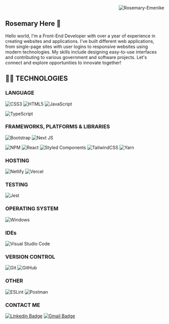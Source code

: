 <p align="right"> <img src="https://komarev.com/ghpvc/?username=Rosemary-Emenike&label=visitors%20&color=202124&style=plastic" alt="Rosemary-Emenike" /> </p>

## Rosemary Here 👋

Hello world, I'm a Front-End Developer with over a year of experience in creating websites and applications. I've built different web applications, from single-page sites with user logins to responsive websites using modern technologies. My skills include designing easy-to-use interfaces and contributing to various government and software projects.
Let's connect and explore opportunities to innovate together!

<!--[![Rosemary's github activity graph](https://activity-graph.herokuapp.com/graph?username=Rosemary-Emenike&theme=xcode)](https://git.io/Rosemary-Emenike)
-->
## 👩‍💻 TECHNOLOGIES

### LANGUAGE

![CSS3](https://img.shields.io/badge/css3-%231572B6.svg?style=for-the-badge&logo=css3&logoColor=white)
![HTML5](https://img.shields.io/badge/html5-%23E34F26.svg?style=for-the-badge&logo=html5&logoColor=white)
![JavaScript](https://img.shields.io/badge/javascript-%23323330.svg?style=for-the-badge&logo=javascript&logoColor=%23F7DF1E)
<!--![PHP](https://img.shields.io/badge/php-%23777BB4.svg?style=for-the-badge&logo=php&logoColor=white)-->
<!--![Python](https://img.shields.io/badge/python-3670A0?style=for-the-badge&logo=python&logoColor=ffdd54)-->
<!--![SASS](https://img.shields.io/badge/SASS-hotpink.svg?style=for-the-badge&logo=SASS&logoColor=white)-->
![TypeScript](https://img.shields.io/badge/typescript-%23007ACC.svg?style=for-the-badge&logo=typescript&logoColor=white)

### FRAMEWORKS, PLATFORMS & LIBRARIES

![Bootstrap](https://img.shields.io/badge/bootstrap-%23563D7C.svg?style=for-the-badge&logo=bootstrap&logoColor=white)
![Next JS](https://img.shields.io/badge/Next-black?style=for-the-badge&logo=next.js&logoColor=white)
<!--![NodeJS](https://img.shields.io/badge/node.js-6DA55F?style=for-the-badge&logo=node.js&logoColor=white)-->
![NPM](https://img.shields.io/badge/NPM-%23000000.svg?style=for-the-badge&logo=npm&logoColor=white)
![React](https://img.shields.io/badge/react-%2320232a.svg?style=for-the-badge&logo=react&logoColor=%2361DAFB)
![Styled Components](https://img.shields.io/badge/styled--components-DB7093?style=for-the-badge&logo=styled-components&logoColor=white)
![TailwindCSS](https://img.shields.io/badge/tailwindcss-%2338B2AC.svg?style=for-the-badge&logo=tailwind-css&logoColor=white)
![Yarn](https://img.shields.io/badge/yarn-%232C8EBB.svg?style=for-the-badge&logo=yarn&logoColor=white)

### HOSTING

![Netlify](https://img.shields.io/badge/netlify-%23430098.svg?style=for-the-badge&logo=netlify&logoColor=white)
![Vercel](https://img.shields.io/badge/vercel-%23000000.svg?style=for-the-badge&logo=vercel&logoColor=white)

<!--### SERVERS

![Apache](https://img.shields.io/badge/apache-%23D42029.svg?style=for-the-badge&logo=apache&logoColor=white)
![Apache Maven](https://img.shields.io/badge/Apache%20Maven-C71A36?style=for-the-badge&logo=Apache%20Maven&logoColor=white)-->

<!--### DATABASES

![MariaDB](https://img.shields.io/badge/MariaDB-003545?style=for-the-badge&logo=mariadb&logoColor=white)
![MongoDB](https://img.shields.io/badge/MongoDB-%234ea94b.svg?style=for-the-badge&logo=mongodb&logoColor=white)
![MySQL](https://img.shields.io/badge/mysql-E26D00.svg?style=for-the-badge&logo=mysql&logoColor=white)
![SQLite](https://img.shields.io/badge/sqlite-%2307405e.svg?style=for-the-badge&logo=sqlite&logoColor=white)
![Postgres](https://img.shields.io/badge/postgres-%23316192.svg?style=for-the-badge&logo=postgresql&logoColor=white)

### ORM

![Prisma](https://img.shields.io/badge/Prisma-3982CE?style=for-the-badge&logo=Prisma&logoColor=white)
-->
### TESTING

<!--![cypress](https://img.shields.io/badge/-cypress-%23E5E5E5?style=for-the-badge&logo=cypress&logoColor=058a5e)-->
![Jest](https://img.shields.io/badge/-jest-%23C21325?style=for-the-badge&logo=jest&logoColor=white)

### OPERATING SYSTEM

<!--![Linux](https://img.shields.io/badge/Linux-FCC624?style=for-the-badge&logo=linux&logoColor=black)-->
![Windows](https://img.shields.io/badge/Windows-0078D6?style=for-the-badge&logo=windows&logoColor=white)

### IDEs

<!--![IntelliJ IDEA](https://img.shields.io/badge/IntelliJIDEA-000000.svg?style=for-the-badge&logo=intellij-idea&logoColor=white)
![NetBeans IDE](https://img.shields.io/badge/NetBeansIDE-1B6AC6.svg?style=for-the-badge&logo=apache-netbeans-ide&logoColor=white)
![PhpStorm](https://img.shields.io/badge/phpstorm-143?style=for-the-badge&logo=phpstorm&logoColor=black&color=black&labelColor=darkorchid)
![PyCharm](https://img.shields.io/badge/pycharm-143?style=for-the-badge&logo=pycharm&logoColor=black&color=black&labelColor=green)-->
![Visual Studio Code](https://img.shields.io/badge/Visual%20Studio%20Code-0078d7.svg?style=for-the-badge&logo=visual-studio-code&logoColor=white)
<!--![WebStorm](https://img.shields.io/badge/webstorm-143?style=for-the-badge&logo=webstorm&logoColor=white&color=black)-->

### VERSION CONTROL

![Git](https://img.shields.io/badge/git-%23F05033.svg?style=for-the-badge&logo=git&logoColor=white)
![GitHub](https://img.shields.io/badge/github-%23121011.svg?style=for-the-badge&logo=github&logoColor=white)

### OTHER

![ESLint](https://img.shields.io/badge/ESLint-4B3263?style=for-the-badge&logo=eslint&logoColor=white)
![Postman](https://img.shields.io/badge/Postman-FF6C37?style=for-the-badge&logo=postman&logoColor=white)

### CONTACT ME

[![Linkedin Badge](https://img.shields.io/badge/-Rosemary%20Emenike%20--%20LinkedIn-blue?style=flat-square&logo=Linkedin&logoColor=white&link=https://www.linkedin.com/in/rosemary-emenike/)](https://www.linkedin.com/in/rosemary-emenike)
[![Gmail Badge](https://img.shields.io/badge/-erosemary1470@gmail.com-c14438?style=flat-square&logo=Gmail&logoColor=white&link=mailto:erosemary1470@gmail.com)](mailto:erosemary1470@gmail.com)

<!--## 📈 STATS

<p align="left">
  <img width="45%" src="https://github-readme-stats.vercel.app/api?username=Rosemary-Emenike&show_icons=true&theme=onedark" />
  <img width="45%" src="https://github-readme-streak-stats.herokuapp.com?user=Rosemary-Emenike&theme=onedark&date_format=M%20j%5B%2C%20Y%5D" />
</p>
<p align="left">
  <img width="45%" src="https://github-readme-stats.vercel.app/api/top-langs/?username=Rosemary-Emenike&theme=onedark&layout=compact" />
</p>
-->
